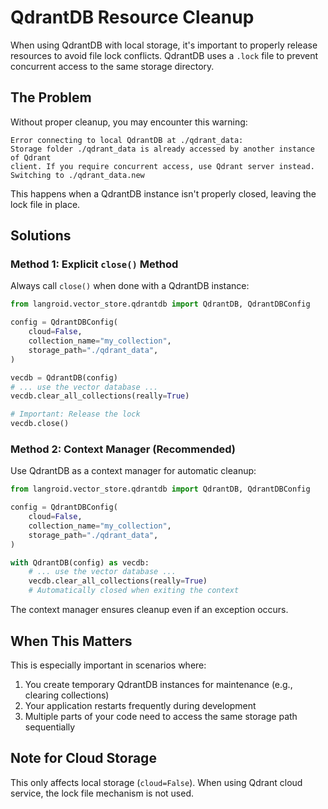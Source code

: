 # QdrantDB Resource Cleanup

When using QdrantDB with local storage, it's important to properly release resources
to avoid file lock conflicts. QdrantDB uses a `.lock` file to prevent concurrent
access to the same storage directory.

## The Problem

Without proper cleanup, you may encounter this warning:

```
Error connecting to local QdrantDB at ./qdrant_data:
Storage folder ./qdrant_data is already accessed by another instance of Qdrant
client. If you require concurrent access, use Qdrant server instead.
Switching to ./qdrant_data.new
```

This happens when a QdrantDB instance isn't properly closed, leaving the lock file
in place.

## Solutions

### Method 1: Explicit `close()` Method

Always call `close()` when done with a QdrantDB instance:

```python
from langroid.vector_store.qdrantdb import QdrantDB, QdrantDBConfig

config = QdrantDBConfig(
    cloud=False,
    collection_name="my_collection",
    storage_path="./qdrant_data",
)

vecdb = QdrantDB(config)
# ... use the vector database ...
vecdb.clear_all_collections(really=True)

# Important: Release the lock
vecdb.close()
```

### Method 2: Context Manager (Recommended)

Use QdrantDB as a context manager for automatic cleanup:

```python
from langroid.vector_store.qdrantdb import QdrantDB, QdrantDBConfig

config = QdrantDBConfig(
    cloud=False,
    collection_name="my_collection", 
    storage_path="./qdrant_data",
)

with QdrantDB(config) as vecdb:
    # ... use the vector database ...
    vecdb.clear_all_collections(really=True)
    # Automatically closed when exiting the context
```

The context manager ensures cleanup even if an exception occurs.

## When This Matters

This is especially important in scenarios where:

1. You create temporary QdrantDB instances for maintenance (e.g., clearing
   collections)
2. Your application restarts frequently during development
3. Multiple parts of your code need to access the same storage path sequentially

## Note for Cloud Storage

This only affects local storage (`cloud=False`). When using Qdrant cloud service,
the lock file mechanism is not used.
